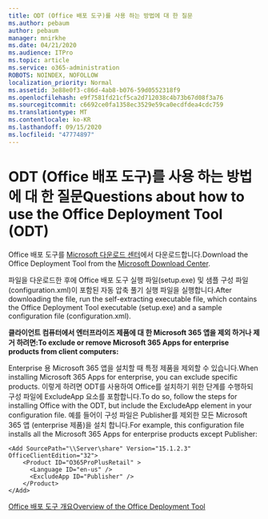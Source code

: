 ```yaml
---
title: ODT (Office 배포 도구)를 사용 하는 방법에 대 한 질문
ms.author: pebaum
author: pebaum
manager: mnirkhe
ms.date: 04/21/2020
ms.audience: ITPro
ms.topic: article
ms.service: o365-administration
ROBOTS: NOINDEX, NOFOLLOW
localization_priority: Normal
ms.assetid: 3e88e0f3-c86d-4ab8-b076-59d0552318f9
ms.openlocfilehash: e9f7581fd21cf5ca2d712038c4b73b67d08f3a76
ms.sourcegitcommit: c6692ce0fa1358ec3529e59ca0ecdfdea4cdc759
ms.translationtype: MT
ms.contentlocale: ko-KR
ms.lasthandoff: 09/15/2020
ms.locfileid: "47774897"
---
```

# <a name="questions-about-how-to-use-the-office-deployment-tool-odt"></a><span data-ttu-id="3e838-102">ODT (Office 배포 도구)를 사용 하는 방법에 대 한 질문</span><span class="sxs-lookup"><span data-stu-id="3e838-102">Questions about how to use the Office Deployment Tool (ODT)</span></span>

<span data-ttu-id="3e838-103">Office 배포 도구를 [Microsoft 다운로드 센터](https://go.microsoft.com/fwlink/p/?LinkID=626065)에서 다운로드합니다.</span><span class="sxs-lookup"><span data-stu-id="3e838-103">Download the Office Deployment Tool from the [Microsoft Download Center](https://go.microsoft.com/fwlink/p/?LinkID=626065).</span></span>
  
<span data-ttu-id="3e838-104">파일을 다운로드한 후에 Office 배포 도구 실행 파일(setup.exe) 및 샘플 구성 파일(configuration.xml)이 포함된 자동 압축 풀기 실행 파일을 실행합니다.</span><span class="sxs-lookup"><span data-stu-id="3e838-104">After downloading the file, run the self-extracting executable file, which contains the Office Deployment Tool executable (setup.exe) and a sample configuration file (configuration.xml).</span></span>
  
 <span data-ttu-id="3e838-105">**클라이언트 컴퓨터에서 엔터프라이즈 제품에 대 한 Microsoft 365 앱을 제외 하거나 제거 하려면:**</span><span class="sxs-lookup"><span data-stu-id="3e838-105">**To exclude or remove Microsoft 365 Apps for enterprise products from client computers:**</span></span>
  
<span data-ttu-id="3e838-106">Enterprise 용 Microsoft 365 앱을 설치할 때 특정 제품을 제외할 수 있습니다.</span><span class="sxs-lookup"><span data-stu-id="3e838-106">When installing Microsoft 365 Apps for enterprise, you can exclude specific products.</span></span> <span data-ttu-id="3e838-107">이렇게 하려면 ODT를 사용하여 Office를 설치하기 위한 단계를 수행하되 구성 파일에 ExcludeApp 요소를 포함합니다.</span><span class="sxs-lookup"><span data-stu-id="3e838-107">To do so, follow the steps for installing Office with the ODT, but include the ExcludeApp element in your configuration file.</span></span> <span data-ttu-id="3e838-108">예를 들어이 구성 파일은 Publisher를 제외한 모든 Microsoft 365 앱 (enterprise 제품)을 설치 합니다.</span><span class="sxs-lookup"><span data-stu-id="3e838-108">For example, this configuration file installs all the Microsoft 365 Apps for enterprise products except Publisher:</span></span>
  
```
<Add SourcePath="\\Server\share" Version="15.1.2.3" OfficeClientEdition="32">
    <Product ID="O365ProPlusRetail" >
      <Language ID="en-us" />
      <ExcludeApp ID="Publisher" />
    </Product>
</Add>
```

[<span data-ttu-id="3e838-109">Office 배포 도구 개요</span><span class="sxs-lookup"><span data-stu-id="3e838-109">Overview of the Office Deployment Tool</span></span>](https://docs.microsoft.com/deployoffice/overview-office-deployment-tool)
  

